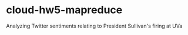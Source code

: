 cloud-hw5-mapreduce
===================

Analyzing Twitter sentiments relating to President Sullivan's firing at UVa